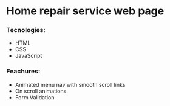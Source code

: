 # Home repair service web page

### Tecnologies:
+ HTML
+ CSS
+ JavaScript

### Feachures:
+ Animated menu nav with smooth scroll links
+ On scroll animations 
+ Form Validation
